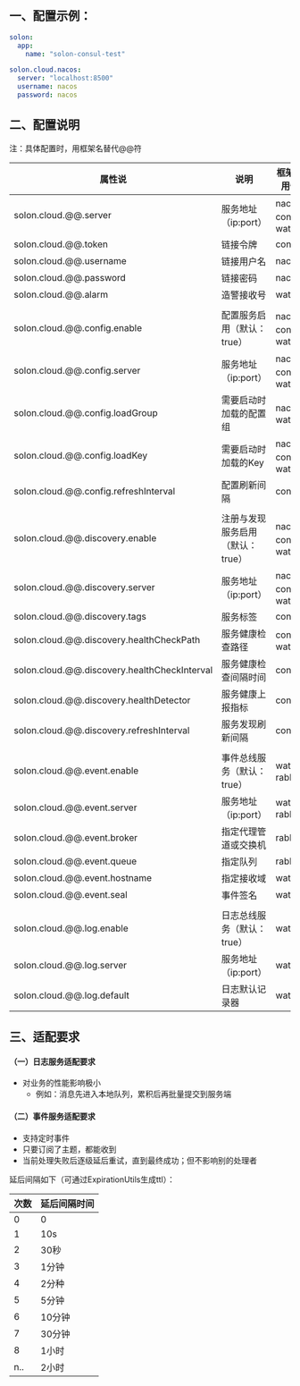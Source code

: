 
## 一、配置示例：

```yaml
solon:
  app:
    name: "solon-consul-test"

solon.cloud.nacos:
  server: "localhost:8500"
  username: nacos
  password: nacos

```

## 二、配置说明

注：具体配置时，用框架名替代@@符

| 属性说 | 说明 | 框架可使用情况 | 
| -------- | -------- |  -------- |  
| solon.cloud.@@.server     |   服务地址（ip:port）   |    nacos、consul、water  |  
| solon.cloud.@@.token     |   链接令牌   |    consul   |  
| solon.cloud.@@.username     |  链接用户名    |  nacos    |  
| solon.cloud.@@.password     |  链接密码   |    nacos  |    
| solon.cloud.@@.alarm     |  造警接收号   |    water  |  
| | | |
| solon.cloud.@@.config.enable     |   配置服务启用（默认：true）   |   nacos、consul、water     |   
| solon.cloud.@@.config.server     |   服务地址（ip:port）   |   nacos、consul、water     | 
| solon.cloud.@@.config.loadGroup     |   需要启动时加载的配置组   |   nacos、water    |    
| solon.cloud.@@.config.loadKey     |  需要启动时加载的Key    |    nacos、consul、wate   |    
| solon.cloud.@@.config.refreshInterval     |  配置刷新间隔    |   consul    |     
| | | |
| solon.cloud.@@.discovery.enable     |    注册与发现服务启用（默认：true）   |     nacos、consul、water    | 
| solon.cloud.@@.discovery.server     |   服务地址（ip:port）   |   nacos、consul、water     | 
| solon.cloud.@@.discovery.tags     |  服务标签    |    consul    |  
| solon.cloud.@@.discovery.healthCheckPath     |  服务健康检查路径    |    consul、water    |     
| solon.cloud.@@.discovery.healthCheckInterval     |  服务健康检查间隔时间    |    consul    |    
| solon.cloud.@@.discovery.healthDetector     |   服务健康上报指标   |   consul     |     
| solon.cloud.@@.discovery.refreshInterval     |   服务发现刷新间隔   |   consul     |      
| | | |
| solon.cloud.@@.event.enable | 事件总线服务（默认：true）| water、rabbitmq |
| solon.cloud.@@.event.server     |   服务地址（ip:port）   |  water、rabbitmq     | 
| solon.cloud.@@.event.broker     |   指定代理管道或交换机   |  rabbitmq     | 
| solon.cloud.@@.event.queue     |   指定队列   |  rabbitmq     | 
| solon.cloud.@@.event.hostname     |   指定接收域   |  water     | 
| solon.cloud.@@.event.seal | 事件签名 | water |
| | | |
| solon.cloud.@@.log.enable | 日志总线服务（默认：true）| water |
| solon.cloud.@@.log.server     |   服务地址（ip:port）   |   water     | 
| solon.cloud.@@.log.default | 日志默认记录器 | water |


## 三、适配要求

#### （一）日志服务适配要求

* 对业务的性能影响极小
  * 例如：消息先进入本地队列，累积后再批量提交到服务端

#### （二）事件服务适配要求

* 支持定时事件
* 只要订阅了主题，都能收到  
* 当前处理失败后逐级延后重试，直到最终成功；但不影响别的处理者

延后间隔如下（可通过ExpirationUtils生成ttl）：

| 次数 | 延后间隔时间 |
| --- | --- |
| 0 | 0 |
| 1 | 10s |
| 2 | 30秒 |
| 3 | 1分钟 |
| 4 | 2分种 |
| 5 | 5分钟 |
| 6 | 10分钟 |
| 7 | 30分钟 |
| 8 | 1小时 |
| n.. | 2小时 |